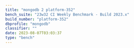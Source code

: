 ```yaml
---
title: "mongodb 2 platform-352"
bench_suite: "23w32 CI Weekly Benchmark - Build 2023.x"
build_number: "platform-352"
dbprofile: "mongodb"
classifier: ""
date: 2023-08-07T03:03:37
type: "bench"
---
```

